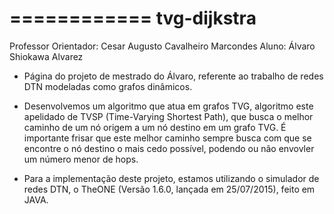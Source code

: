 ============
tvg-dijkstra
============
Professor Orientador:	Cesar Augusto Cavalheiro Marcondes
Aluno: 					Álvaro Shiokawa Alvarez

- Página do projeto de mestrado do Álvaro, referente ao trabalho de redes DTN modeladas como grafos dinâmicos.

- Desenvolvemos um algoritmo que atua em grafos TVG, algoritmo este apelidado de TVSP (Time-Varying Shortest Path),
  que busca o melhor caminho de um nó origem a um nó destino em um grafo TVG. É importante frisar que este melhor
  caminho sempre busca com que se encontre o nó destino o mais cedo possível, podendo ou não envovler um número
  menor de hops.

- Para a implementação deste projeto, estamos utilizando o simulador de redes DTN, o TheONE (Versão 1.6.0, lançada em 25/07/2015), feito em JAVA.